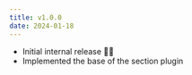 ```yaml
---
title: v1.0.0
date: 2024-01-18
---
```


- Initial internal release 🌈🦄
- Implemented the base of the section plugin
